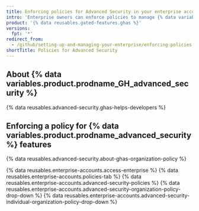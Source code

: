 ```yaml
---
title: Enforcing policies for Advanced Security in your enterprise account
intro: 'Enterprise owners can enforce policies to manage {% data variables.product.prodname_GH_advanced_security %} features for organizations owned by an enterprise account.'
product: '{% data reusables.gated-features.ghas %}'
versions:
  fpt: '*'
redirect_from:
  - /github/setting-up-and-managing-your-enterprise/enforcing-policies-for-advanced-security-in-your-enterprise-account
shortTitle: Policies for Advanced Security
---
```

## About {% data variables.product.prodname_GH_advanced_security %}

{% data reusables.advanced-security.ghas-helps-developers %}

## Enforcing a policy for {% data variables.product.prodname_advanced_security %} features

{% data reusables.advanced-security.about-ghas-organization-policy %}

{% data reusables.enterprise-accounts.access-enterprise %}
{% data reusables.enterprise-accounts.policies-tab %}
{% data reusables.enterprise-accounts.advanced-security-policies %}
{% data reusables.enterprise-accounts.advanced-security-organization-policy-drop-down %}
{% data reusables.enterprise-accounts.advanced-security-individual-organization-policy-drop-down %}
